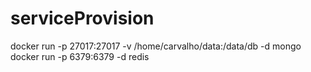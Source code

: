 # serviceProvision
docker run -p  27017:27017 -v /home/carvalho/data:/data/db -d mongo
docker run  -p 6379:6379 -d redis